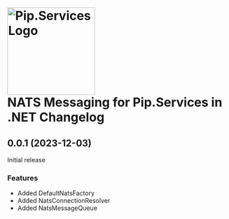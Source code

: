 # <img src="https://uploads-ssl.webflow.com/5ea5d3315186cf5ec60c3ee4/5edf1c94ce4c859f2b188094_logo.svg" alt="Pip.Services Logo" width="200"> <br/> NATS Messaging for Pip.Services in .NET Changelog

## <a name="0.0.1"></a> 0.0.1 (2023-12-03)

Initial release

### Features

* Added DefaultNatsFactory
* Added NatsConnectionResolver
* Added NatsMessageQueue

